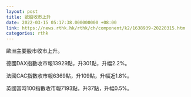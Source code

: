 ```yaml
---
layout: post
title: 歐股收市上升
date: 2022-03-15 05:17:38.000000000 +08:00
link: https://news.rthk.hk/rthk/ch/component/k2/1638939-20220315.htm
categories: rthk
---
```


歐洲主要股市收市上升。

德國DAX指數收市報13929點，升301點，升幅2.2%。

法國CAC指數收市報6369點，升109點，升幅近1.8%。

英國富時100指數收市報7193點，升37點，升幅0.5%。
